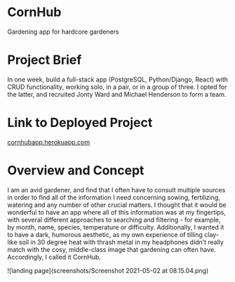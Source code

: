 # CornHub
Gardening app for hardcore gardeners

# Project Brief

In one week, build a full-stack app (PostgreSQL, Python/Django, React) with CRUD functionality, working solo, in a pair, or in a group of three. I opted for the latter, and recruited Jonty Ward and Michael Henderson to form a team.

# Link to Deployed Project

[cornhubapp.herokuapp.com](http://cornhubapp.herokuapp.com/)

# Overview and Concept

I am an avid gardener, and find that I often have to consult multiple sources in order to find all of the information I need concerning sowing, fertilizing, watering and any number of other crucial matters. I thought that it would be wonderful to have an app where all of this information was at my fingertips, with several different approaches to searching and filtering - for example, by month, name, species, temperature or difficulty. Additionally, I wanted it to have a dark, humorous aesthetic, as my own experience of tilling clay-like soil in 30 degree heat with thrash metal in my headphones didn’t really match with the cosy, middle-class image that gardening can often have. Accordingly, I called it CornHub.

![landing page](screenshots/Screenshot 2021-05-02 at 08.15.04.png)


